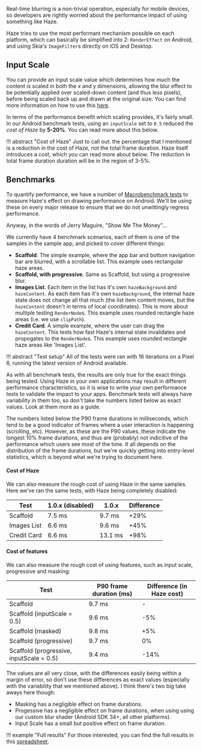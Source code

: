 Real-time blurring is a non-trivial operation, especially for mobile devices, so developers are rightly worried about the performance impact of using something like Haze.

Haze tries to use the most performant mechanism possible on each platform, which can basically be simplified into 2: `RenderEffect` on Android, and using Skia's `ImageFilter`s directly on iOS and Desktop.

## Input Scale

You can provide an input scale value which determines how much the content is scaled in both the x and y dimensions, allowing the blur effect to be potentially applied over scaled-down content (and thus less pixels), before being scaled back up and drawn at the original size. You can find more information on how to use this [here](usage.md#input-scale).

In terms of the performance benefit which scaling provides, it's fairly small. In our Android benchmark tests, using an `inputScale` set to `0.5` reduced the _cost of Haze_ by **5-20%**. You can read more about this below.

!!! abstract "Cost of Haze"
    Just to call out: the percentage that I mentioned is a reduction in the cost of Haze, not the total frame duration. Haze itself introduces a cost, which you can read more about below. The reduction in total frame duration duration will be in the region of 3-5%.

## Benchmarks

To quantify performance, we have a number of [Macrobenchmark tests](https://developer.android.com/topic/performance/benchmarking/macrobenchmark-overview) to measure Haze's effect on drawing performance on Android. We'll be using these on every major release to ensure that we do not unwittingly regress performance.

Anyway, in the words of Jerry Maguire, "Show Me The Money"...

We currently have 4 benchmark scenarios, each of them is one of the samples in the sample app, and picked to cover different things:

- **Scaffold**. The simple example, where the app bar and bottom navigation bar are blurred, with a scrollable list. This example uses rectangular haze areas.
- **Scaffold, with progressive**. Same as Scaffold, but using a progressive blur.
- **Images List**. Each item in the list has it's own `hazeBackground` and `hazeContent`. As each item has it's own `hazeBackground`, the internal haze state does not change all that much (the list item content moves, but the `hazeContent` doesn't in terms of local coordinates). This is more about multiple testing `RenderNode`s. This example uses rounded rectangle haze areas (i.e. we use `clipPath`).
- **Credit Card**. A simple example, where the user can drag the `hazeContent`. This tests how fast Haze's internal state invalidates and propogates to the `RenderNode`s. This example uses rounded rectangle haze areas like 'Images List'.

!!! abstract "Test setup"
    All of the tests were ran with 16 iterations on a Pixel 6, running the latest version of Android available.

As with all benchmark tests, the results are only true for the exact things being tested. Using Haze in your own applications may result in different performance characteristics, so it is wise to write your own performance tests to validate the impact to your apps. Benchmark tests will always have variability in them too, so don't take the numbers listed below as exact values. Look at them more as a guide.

The numbers listed below the P90 frame durations in milliseconds, which tend to be a good indicator of frames where a user interaction is happening (scrolling, etc). However, as these are the P90 values, these indicate the longest 10% frame durations, and thus are (probably) not indicitive of the performance which users see most of the time. It all depends on the distribution of the frame durations, but we're quickly getting into entry-level statistics, which is beyond what we're trying to document here.

#### Cost of Haze

We can also measure the rough cost of using Haze in the same samples. Here we've ran the same tests, with Haze being completely disabled:

| Test          | 1.0.x (disabled)  | 1.0.x      | Difference   |
| ------------- | ------------------| -----------| ------------ |
| Scaffold      | 7.5 ms            | 9.7 ms     | +29%         |
| Images List   | 6.6 ms            | 9.6 ms     | +45%         |
| Credit Card   | 6.6 ms            | 13.1 ms    | +98%         |

#### Cost of features

We can also measure the rough cost of using features, such as input scale, progressive and masking:

| Test                                      | P90 frame duration (ms)  | Difference (in Haze cost) |
| -------------                             | -------------------------| -----------|
| Scaffold                                  | 9.7 ms                   | -          |
| Scaffold (inputScale = 0.5)               | 9.6 ms                   | -5%        |
| Scaffold (masked)                         | 9.8 ms                   | +5%        |
| Scaffold (progressive)                    | 9.7 ms                   | 0%         |
| Scaffold (progressive, inputScale = 0.5)  | 9.4 ms                   | -14%       |

The values are all very close, with the differences easily being within a margin of error, so don't use these differences as exact values (especially with the variability that we mentioned above). I think there's two big take aways here though:

- Masking has a negligible effect on frame durations.
- Progessive has a negligible effect on frame durations, when using using our custom blur shader (Android SDK 34+, all other platforms).
- Input Scale has a small but positive effect on frame duration.

!!! example "Full results"
    For those interested, you can find the full results in this [spreadsheet](https://docs.google.com/spreadsheets/d/1wZ9pbX0HDIa08ITwYy7BrYYwOq2sX-HUyAMQlcb3dI4/edit?usp=sharing).

